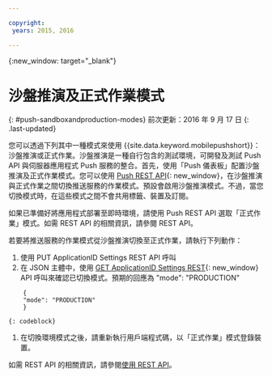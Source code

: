 ```yaml
---

copyright:
 years: 2015, 2016

---
```


{:new_window: target="_blank"}
# 沙盤推演及正式作業模式
{: #push-sandboxandproduction-modes}
前次更新：2016 年 9 月 17 日
{: .last-updated}

您可以透過下列其中一種模式來使用 {{site.data.keyword.mobilepushshort}}：沙盤推演或正式作業。沙盤推演是一種自行包含的測試環境，可開發及測試 Push API 與伺服器應用程式 Push 服務的整合。首先，使用「Push 儀表板」配置沙盤推演及正式作業模式。您可以使用 [Push REST API](https://mobile.{DomainName}/imfpush/){: new_window}，在沙盤推演與正式作業之間切換推送服務的作業模式。預設會啟用沙盤推演模式。不過，當您切換模式時，在這些模式之間不會共用標籤、裝置及訂閱。


如果已準備好將應用程式部署至即時環境，請使用 Push REST API 選取「正式作業」模式。如需 REST API 的相關資訊，請參閱 REST API。

若要將推送服務的作業模式從沙盤推演切換至正式作業，請執行下列動作：

1. 使用 PUT ApplicationID Settings REST API 呼叫
2. 在 JSON 主體中，使用 [GET ApplicationID Settings REST](https://mobile.{DomainName}/imfpush/){: new_window} API 呼叫來確認已切換模式。預期的回應為 "mode": "PRODUCTION"
```
    { 
    "mode": "PRODUCTION"
    }
```
	{: codeblock}
1. 在切換環境模式之後，請重新執行用戶端程式碼，以「正式作業」模式登錄裝置。

如需 REST API 的相關資訊，請參閱[使用 REST API](t_restapi.html)。

